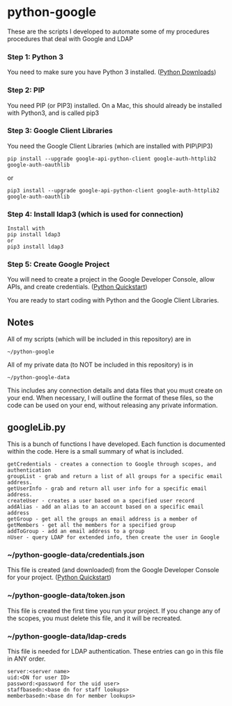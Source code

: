 # python-google
These are the scripts I developed to automate some of my procedures procedures that deal with Google and LDAP

### Step 1: Python 3
You need to make sure you have Python 3 installed. 
([Python Downloads](https://www.python.org/downloads/))

### Step 2: PIP
You need PIP (or PIP3) installed.  On a Mac, this should already be installed with Python3, and is called pip3

### Step 3: Google Client Libraries
You need the Google Client Libraries (which are installed with PIP\PIP3)
```
pip install --upgrade google-api-python-client google-auth-httplib2 google-auth-oauthlib
```
or
```
pip3 install --upgrade google-api-python-client google-auth-httplib2 google-auth-oauthlib
```

### Step 4: Install ldap3 (which is used for connection)
```
Install with
pip install ldap3
or
pip3 install ldap3
```

### Step 5: Create Google Project
You will need to create a project in the Google Developer Console, allow APIs, and create credentials.
([Python Quickstart](https://developers.google.com/admin-sdk/directory/v1/quickstart/python))

You are ready to start coding with Python and the Google Client Libraries.

## Notes
All of my scripts (which will be included in this repository) are in 
```
~/python-google
```
All of my private data (to NOT be included in this repository) is in
```
~/python-google-data
```
This includes any connection details and data files that you must create on your end.  When necessary, I will outline the format of these files, so the code can be used on your end, without releasing any private information.

## googleLib.py
This is a bunch of functions I have developed.  Each function is documented within the code. Here is a small summary of what is included.
```
getCredentials - creates a connection to Google through scopes, and authentication
groupList - grab and return a list of all groups for a specific email address.
getUserInfo - grab and return all user info for a specific email address.
createUser - creates a user based on a specified user record
addAlias - add an alias to an account based on a specific email address
getGroup - get all the groups an email address is a member of
getMembers - get all the members for a specified group
addToGroup - add an email address to a group
nUser - query LDAP for extended info, then create the user in Google
```
### ~/python-google-data/credentials.json
This file is created (and downloaded) from the Google Developer Console for your project. ([Python Quickstart](https://developers.google.com/admin-sdk/directory/v1/quickstart/python))
### ~/python-google-data/token.json
This file is created the first time you run your project.  If you change any of the scopes, you must delete this file, and it will be recreated.
### ~/python-google-data/ldap-creds
This file is needed for LDAP authentication.  These entries can go in this file in ANY order.
```
server:<server name>
uid:<DN for user ID>
password:<password for the uid user>
staffbasedn:<base dn for staff lookups>
memberbasedn:<base dn for member lookups>
```
